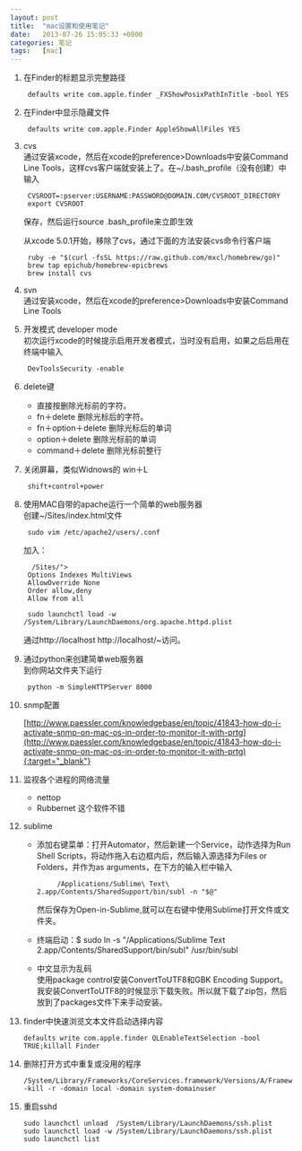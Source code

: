 ```yaml
---
layout: post
title:  "mac设置和使用笔记"
date:   2013-07-26 15:05:33 +0800
categories: 笔记
tags:   [mac]
---
```

1. 在Finder的标题显示完整路径
    
        defaults write com.apple.finder _FXShowPosixPathInTitle -bool YES

2. 在Finder中显示隐藏文件
   
        defaults write com.apple.Finder AppleShowAllFiles YES 

3. cvs              
   通过安装xcode，然后在xcode的preference>Downloads中安装Command Line Tools，这样cvs客户端就安装上了。在~/.bash_profile（没有创建）中输入
        
        CVSROOT=:pserver:USERNAME:PASSWORD@DOMAIN.COM/CVSROOT_DIRECTORY
        export CVSROOT
   
   保存，然后运行source .bash_profile来立即生效                 
   
    从xcode 5.0.1开始，移除了cvs，通过下面的方法安装cvs命令行客户端
    
        ruby -e "$(curl -fsSL https://raw.github.com/mxcl/homebrew/go)"
        brew tap epichub/homebrew-epicbrews
        brew install cvs

4. svn      
   通过安装xcode，然后在xcode的preference>Downloads中安装Command Line Tools
 
5. 开发模式 developer mode     
    初次运行xcode的时候提示启用开发者模式，当时没有启用，如果之后启用在终端中输入
    
        DevToolsSecurity -enable

6. delete键                      
     
     - 直接按删除光标前的字符。                           
     - fn＋delete  删除光标后的字符。
     - fn＋option＋delete  删除光标后的单词
     - option＋delete  删除光标前的单词
     - command＋delete  删除光标前整行

7. 关闭屏幕，类似Widnows的 win＋L
    
        shift+control+power

8. 使用MAC自带的apache运行一个简单的web服务器              
    创建~/Sites/index.html文件
    
        sudo vim /etc/apache2/users/.conf
    
    加入：
    
         /Sites/">
        Options Indexes MultiViews
        AllowOverride None
        Order allow,deny
        Allow from all
   
        sudo launchctl load -w /System/Library/LaunchDaemons/org.apache.httpd.plist
   
    通过http://localhost  http://localhost/~访问。


9. 通过python来创建简单web服务器        
    到你网站文件夹下运行
    
        python -m SimpleHTTPServer 8000

10. snmp配置
     
    [http://www.paessler.com/knowledgebase/en/topic/41843-how-do-i-activate-snmp-on-mac-os-in-order-to-monitor-it-with-prtg](http://www.paessler.com/knowledgebase/en/topic/41843-how-do-i-activate-snmp-on-mac-os-in-order-to-monitor-it-with-prtg){:target="_blank"}

11. 监视各个进程的网络流量

      - nettop
      - Rubbernet  这个软件不错

12. sublime
     - 添加右键菜单：打开Automator，然后新建一个Service，动作选择为Run Shell Scripts，将动作拖入右边框内后，然后输入源选择为Files or Folders，并作为as arguments，在下方的输入栏中输入

                /Applications/Sublime\ Text\ 2.app/Contents/SharedSupport/bin/subl -n "$@"

        然后保存为Open-in-Sublime,就可以在右键中使用Sublime打开文件或文件夹。

     - 终端启动：$ sudo ln -s "/Applications/Sublime Text 2.app/Contents/SharedSupport/bin/subl" /usr/bin/subl
    
     - 中文显示为乱码     
        使用package control安装ConvertToUTF8和GBK Encoding Support。
        我安装ConvertToUTF8的时候显示下载失败。所以就下载了zip包，然后放到了packages文件下来手动安装。

13. finder中快速浏览文本文件启动选择内容
        
        defaults write com.apple.finder QLEnableTextSelection -bool TRUE;killall Finder

14. 删除打开方式中重复或没用的程序
    
        /System/Library/Frameworks/CoreServices.framework/Versions/A/Frameworks/LaunchServices.framework/Versions/A/Support/lsregister -kill -r -domain local -domain system-domainuser

15. 重启sshd

        sudo launchctl unload  /System/Library/LaunchDaemons/ssh.plist
        sudo launchctl load -w /System/Library/LaunchDaemons/ssh.plist 
        sudo launchctl list
     
     